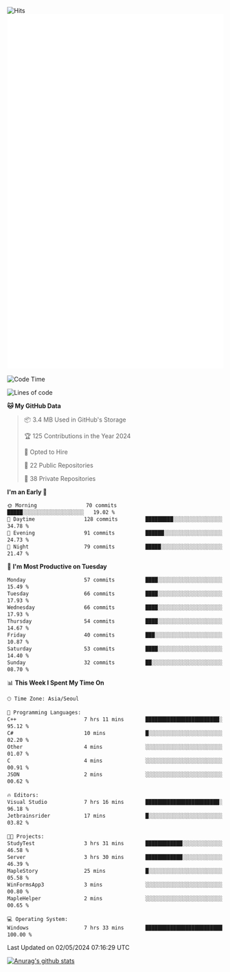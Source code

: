 ![Hits](https://hits.seeyoufarm.com/api/count/incr/badge.svg?url=https%3A%2F%2Fgithub.com%2Fkokose1234&count_bg=%2379C83D&title_bg=%23555555&icon=apple.svg&icon_color=%23E7E7E7&title=hits&edge_flat=false)
<br/>
![Metrics](https://github.com/kokose1234/kokose1234/blob/main/github-metrics.svg)

<!--START_SECTION:waka-->
![Code Time](http://img.shields.io/badge/Code%20Time-1%2C174%20hrs%2011%20mins-blue)

![Lines of code](https://img.shields.io/badge/From%20Hello%20World%20I%27ve%20Written-167.2%20thousand%20lines%20of%20code-blue)

**🐱 My GitHub Data** 

> 📦 3.4 MB Used in GitHub's Storage 
 > 
> 🏆 125 Contributions in the Year 2024
 > 
> 💼 Opted to Hire
 > 
> 📜 22 Public Repositories 
 > 
> 🔑 38 Private Repositories 
 > 
**I'm an Early 🐤** 

```text
🌞 Morning                70 commits          █████░░░░░░░░░░░░░░░░░░░░   19.02 % 
🌆 Daytime                128 commits         █████████░░░░░░░░░░░░░░░░   34.78 % 
🌃 Evening                91 commits          ██████░░░░░░░░░░░░░░░░░░░   24.73 % 
🌙 Night                  79 commits          █████░░░░░░░░░░░░░░░░░░░░   21.47 % 
```
📅 **I'm Most Productive on Tuesday** 

```text
Monday                   57 commits          ████░░░░░░░░░░░░░░░░░░░░░   15.49 % 
Tuesday                  66 commits          ████░░░░░░░░░░░░░░░░░░░░░   17.93 % 
Wednesday                66 commits          ████░░░░░░░░░░░░░░░░░░░░░   17.93 % 
Thursday                 54 commits          ████░░░░░░░░░░░░░░░░░░░░░   14.67 % 
Friday                   40 commits          ███░░░░░░░░░░░░░░░░░░░░░░   10.87 % 
Saturday                 53 commits          ████░░░░░░░░░░░░░░░░░░░░░   14.40 % 
Sunday                   32 commits          ██░░░░░░░░░░░░░░░░░░░░░░░   08.70 % 
```


📊 **This Week I Spent My Time On** 

```text
🕑︎ Time Zone: Asia/Seoul

💬 Programming Languages: 
C++                      7 hrs 11 mins       ████████████████████████░   95.12 % 
C#                       10 mins             █░░░░░░░░░░░░░░░░░░░░░░░░   02.20 % 
Other                    4 mins              ░░░░░░░░░░░░░░░░░░░░░░░░░   01.07 % 
C                        4 mins              ░░░░░░░░░░░░░░░░░░░░░░░░░   00.91 % 
JSON                     2 mins              ░░░░░░░░░░░░░░░░░░░░░░░░░   00.62 % 

🔥 Editors: 
Visual Studio            7 hrs 16 mins       ████████████████████████░   96.18 % 
Jetbrainsrider           17 mins             █░░░░░░░░░░░░░░░░░░░░░░░░   03.82 % 

🐱‍💻 Projects: 
StudyTest                3 hrs 31 mins       ████████████░░░░░░░░░░░░░   46.58 % 
Server                   3 hrs 30 mins       ████████████░░░░░░░░░░░░░   46.39 % 
MapleStory               25 mins             █░░░░░░░░░░░░░░░░░░░░░░░░   05.58 % 
WinFormsApp3             3 mins              ░░░░░░░░░░░░░░░░░░░░░░░░░   00.80 % 
MapleHelper              2 mins              ░░░░░░░░░░░░░░░░░░░░░░░░░   00.65 % 

💻 Operating System: 
Windows                  7 hrs 33 mins       █████████████████████████   100.00 % 
```


 Last Updated on 02/05/2024 07:16:29 UTC
<!--END_SECTION:waka-->

[![Anurag's github stats](https://github-readme-stats.vercel.app/api?username=kokose1234&theme=dracula)](https://github.com/anuraghazra/github-readme-stats)



	
